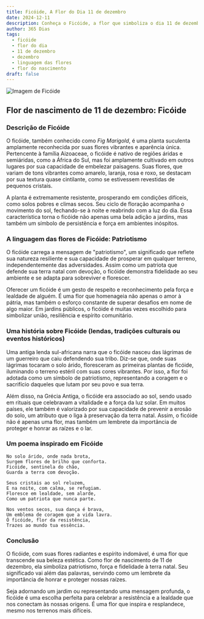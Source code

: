 ```yaml
---
title: Ficóide, A Flor do Dia 11 de dezembro
date: 2024-12-11
description: Conheça o Ficóide, a flor que simboliza o dia 11 de dezembro e seu significado 'Patriotismo'. Explore a beleza e o simbolismo desta flor encantadora.
author: 365 Dias
tags:
  - ficóide
  - flor do dia
  - 11 de dezembro
  - dezembro
  - linguagem das flores
  - flor do nascimento
draft: false
---
```


![Imagem de Ficóide](https://cdn.pixabay.com/photo/2017/11/14/00/28/wormwood-some-competition-2947198_1280.jpg#center)


## Flor de nascimento de 11 de dezembro: Ficóide

### Descrição de Ficóide

O ficóide, também conhecido como _Fig Marigold_, é uma planta suculenta amplamente reconhecida por suas flores vibrantes e aparência única. Pertencente à família Aizoaceae, o ficóide é nativo de regiões áridas e semiáridas, como a África do Sul, mas foi amplamente cultivado em outros lugares por sua capacidade de embelezar paisagens. Suas flores, que variam de tons vibrantes como amarelo, laranja, rosa e roxo, se destacam por sua textura quase cintilante, como se estivessem revestidas de pequenos cristais.

A planta é extremamente resistente, prosperando em condições difíceis, como solos pobres e climas secos. Seu ciclo de floração acompanha o movimento do sol, fechando-se à noite e reabrindo com a luz do dia. Essa característica torna o ficóide não apenas uma bela adição a jardins, mas também um símbolo de persistência e força em ambientes inóspitos.

### A linguagem das flores de Ficóide: Patriotismo

O ficóide carrega a mensagem de "patriotismo", um significado que reflete sua natureza resiliente e sua capacidade de prosperar em qualquer terreno, independentemente das adversidades. Assim como um patriota que defende sua terra natal com devoção, o ficóide demonstra fidelidade ao seu ambiente e se adapta para sobreviver e florescer.

Oferecer um ficóide é um gesto de respeito e reconhecimento pela força e lealdade de alguém. É uma flor que homenageia não apenas o amor à pátria, mas também o esforço constante de superar desafios em nome de algo maior. Em jardins públicos, o ficóide é muitas vezes escolhido para simbolizar união, resiliência e espírito comunitário.

### Uma história sobre Ficóide (lendas, tradições culturais ou eventos históricos)

Uma antiga lenda sul-africana narra que o ficóide nasceu das lágrimas de um guerreiro que caiu defendendo sua tribo. Diz-se que, onde suas lágrimas tocaram o solo árido, floresceram as primeiras plantas de ficóide, iluminando o terreno estéril com suas cores vibrantes. Por isso, a flor foi adotada como um símbolo de patriotismo, representando a coragem e o sacrifício daqueles que lutam por seu povo e sua terra.

Além disso, na Grécia Antiga, o ficóide era associado ao sol, sendo usado em rituais que celebravam a vitalidade e a força da luz solar. Em muitos países, ele também é valorizado por sua capacidade de prevenir a erosão do solo, um atributo que o liga à preservação da terra natal. Assim, o ficóide não é apenas uma flor, mas também um lembrete da importância de proteger e honrar as raízes e o lar.

### Um poema inspirado em Ficóide

```
No solo árido, onde nada brota,  
Surgem flores de brilho que conforta.  
Ficóide, sentinela do chão,  
Guarda a terra com devoção.  

Seus cristais ao sol reluzem,  
E na noite, com calma, se refugiam.  
Floresce em lealdade, sem alarde,  
Como um patriota que nunca parte.  

Nos ventos secos, sua dança é brava,  
Um emblema de coragem que a vida lavra.  
Ó ficóide, flor da resistência,  
Trazes ao mundo tua essência.  
```

### Conclusão

O ficóide, com suas flores radiantes e espírito indomável, é uma flor que transcende sua beleza estética. Como flor de nascimento de 11 de dezembro, ela simboliza patriotismo, força e fidelidade à terra natal. Seu significado vai além das palavras, servindo como um lembrete da importância de honrar e proteger nossas raízes.

Seja adornando um jardim ou representando uma mensagem profunda, o ficóide é uma escolha perfeita para celebrar a resistência e a lealdade que nos conectam às nossas origens. É uma flor que inspira e resplandece, mesmo nos terrenos mais difíceis.